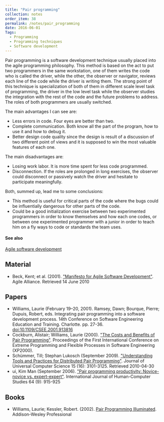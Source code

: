 ```yaml
---
title: "Pair programming"
collection: notes
order_item: 38
permalink: /notes/pair_programming
date: 2016-06-01
Tags:
  - Programming
  - Programming techniques
  - Software development
---
```


Pair programming is a software development technique usually placed into the agile programming philosophy. This method is based on the act to put two programmers in the same workstation, one of them writes the code who is called the driver, while the other, the observer or navigator, reviews each line of the code while the driver is writing them.
The strong point of this technique is specialization of both of them in different scale level task of programming, the driver in the low level task while the observer studies the integration with the rest of the code and the future problems to address.
The roles of both programmers are usually switched.

The main advantages I can see are:
- Less errors in code. Four eyes are better than two.
- Complete communication. Both know all the part of the program, how to use it and how to debug it.
- Better design code quality since the design is result of a discussion of two different point of views and it is supposed to win the most valuable features of each one.

The main disadvantages are:
- Losing work labor. It is more time spent for less code programmed.
- Disconnection. If the roles are prolonged in long exercises, the observer could disconnect or passively watch the driver and hesitate to participate meaningfully.

Both, summed up, lead me to some conclusions:
- This method is useful for critical parts of the code where the bugs could be influentially dangerous for other parts of the code.
- Could be a good initialization exercise between two experimented programmers in order to know themselves and how each one codes, or between one experimented programmer with a junior in order to teach him on a fly ways to code or standards the team uses.


#### See also
[Agile software development](/notes/agile_software_development)


## Material
* Beck, Kent; et al. (2001). ["Manifesto for Agile Software Development"](http://agilemanifesto.org/). Agile Alliance. Retrieved 14 June 2010


## Papers
* Williams, Laurie (February 19–20, 2001). Ramsey, Dawn; Bourque, Pierre; Dupuis, Robert, eds. Integrating pair programming into a software development process. 14th Conference on Software Engineering Education and Training. Charlotte. pp. 27-36. [doi:10.1109/CSEE.2001.913816](http://ieeexplore.ieee.org/xpl/articleDetails.jsp?arnumber=913816)
* Cockburn, Alistair; Williams, Laurie (2000). ["The Costs and Benefits of Pair Programming"](http://collaboration.csc.ncsu.edu/laurie/Papers/XPSardinia.PDF). Proceedings of the First International Conference on Extreme Programming and Flexible Processes in Software Engineering (XP2000).
* Schümmer, Till; Stephan Lukosch (September 2009). ["Understanding Tools and Practices for Distributed Pair Programming"](http://www.jucs.org/jucs_15_16/understanding_tools_and_practices/jucs_15_16_3101_3125_schuemmer.pdf). Journal of Universal Computer Science 15 (16): 3101-3125. Retrieved 2010-04-30
* ui, Kim Man (September 2006). ["Pair programming productivity: Novice-novice vs. expert-expert"](http://www.cs.utexas.edu/users/mckinley/305j/pair-hcs-2006.pdf). International Journal of Human-Computer Studies 64 (9): 915-925


## Books
* Williams, Laurie; Kessler, Robert. (2002). [Pair Programming Illuminated](https://www.goodreads.com/book/show/1762375.Pair_Programming_Illuminated). Addison-Wesley Professional


